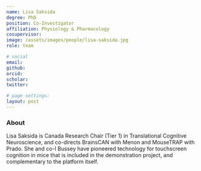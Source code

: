 ```yaml
---
name: Lisa Saksida
degree: PhD
position: Co-Investigator
affiliation: Physiology & Pharmacology
cosupervisor:
image: /assets/images/people/lisa-saksida.jpg
role: team

# social
email: 
github: 
orcid: 
scholar: 
twitter: 

# page settings:
layout: post
---
```


### About

Lisa Saksida is Canada Research Chair (Tier 1) in Translational Cognitive Neuroscience, and co-directs BrainsCAN with Menon and MouseTRAP with Prado. She and co-I Bussey have pioneered technology for touchscreen cognition in mice that is included in the demonstration project, and complementary to the platform itself.